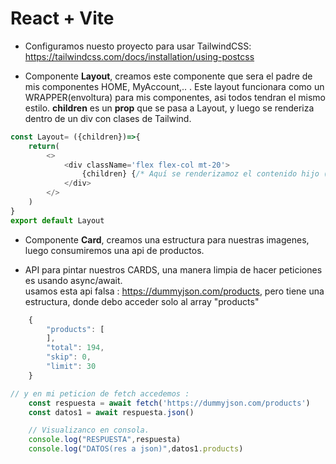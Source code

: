 # React + Vite



- Configuramos nuesto proyecto para usar TailwindCSS: https://tailwindcss.com/docs/installation/using-postcss


- Componente **Layout**, creamos este componente que sera el padre de mis componentes HOME, MyAccount,.. . Este layout funcionara como un WRAPPER(envoltura) para mis componentes, asi todos tendran el mismo estilo. **children** es un **prop** que se pasa a Layout, y luego se renderiza dentro de un div con clases de Tailwind.
```javascript
const Layout= ({children})=>{
    return(
        <>
            <div className='flex flex-col mt-20'>
                {children} {/* Aquí se renderizamoz el contenido hijo (Home, MyAccount,..) */}
            </div>
        </>
    )
}
export default Layout
```

- Componente **Card**, creamos una estructura para nuestras imagenes, luego consumiremos una api de productos.

- API para pintar nuestros CARDS, una manera limpia de hacer peticiones es usando async/await.  
usamos esta api falsa : https://dummyjson.com/products, pero tiene una estructura, donde debo acceder solo al array "products"
```javascript
    {
        "products": [
        ],
        "total": 194,
        "skip": 0,
        "limit": 30
    }

// y en mi peticion de fetch accedemos :
    const respuesta = await fetch('https://dummyjson.com/products') 
    const datos1 = await respuesta.json()

    // Visualizanco en consola.
    console.log("RESPUESTA",respuesta)
    console.log("DATOS(res a json)",datos1.products)
```
